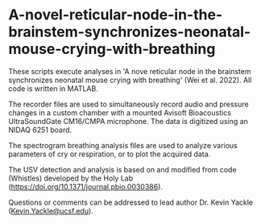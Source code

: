 # A-novel-reticular-node-in-the-brainstem-synchronizes-neonatal-mouse-crying-with-breathing

These scripts execute analyses in 'A nove reticular node in the brainstem synchronizes neonatal mouse crying with breathing' (Wei et al. 2022). All code is written in MATLAB.

The recorder files are used to simultaneously record audio and pressure changes in a custom chamber with a mounted Avisoft Bioacoustics UltraSoundGate CM16/CMPA microphone. The data is digitized using an NIDAQ 6251 board.

The spectrogram breathing analysis files are used to analyze various parameters of cry or respiration, or to plot the acquired data. 

The USV detection and analysis is based on and modified from code (Whistles) developed by the Holy Lab (https://doi.org/10.1371/journal.pbio.0030386). 

Questions or comments can be addressed to lead author Dr. Kevin Yackle (Kevin.Yackle@ucsf.edu). 
